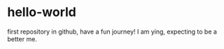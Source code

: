 # hello-world
first repository in github, have a fun journey!
I am ying, expecting to be a better me. 
